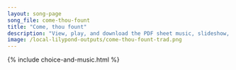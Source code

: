 ```yaml
---
layout: song-page
song_file: come-thou-fount
title: "Come, thou fount"
description: "View, play, and download the PDF sheet music, slideshow, and audio. Lyrics: Come, Thou Fount of ev'ry blessing, tune my heart to sing thy grace; Streams of mercy, never ceasing, call for songs of loudest praise. Teach me some ... english christian 4part"
image: /local-lilypond-outputs/come-thou-fount-trad.png
---
```


{% include choice-and-music.html %}